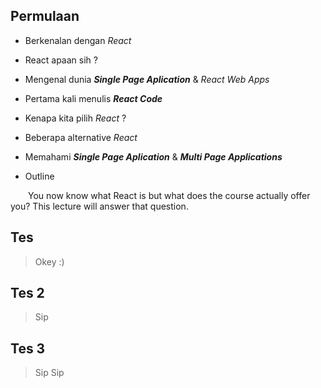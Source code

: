 ## **Permulaan**

* Berkenalan dengan _React_

* React apaan sih ?

* Mengenal dunia _**Single Page Aplication**_ & _React Web Apps_

* Pertama kali menulis _**React Code**_

* Kenapa kita pilih _React_ ?

* Beberapa alternative _React_

* Memahami _**Single Page Aplication**_  & _**Multi Page Applications**_ 

* Outline

&emsp;&emsp;You now know what React is but what does the course actually offer you?
This lecture will answer that question.




## Tes

> Okey :)


## Tes 2

> Sip

## Tes 3

> Sip Sip